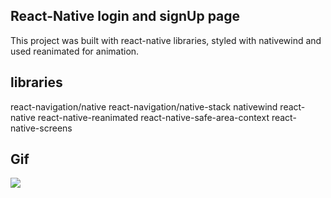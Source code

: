 ## React-Native login and signUp page

This project was built with react-native libraries, styled with nativewind and used reanimated for animation.

## libraries

react-navigation/native
react-navigation/native-stack
nativewind
react-native
react-native-reanimated
react-native-safe-area-context
react-native-screens

## Gif

![](../loginPage/assets/images/login.gif)
